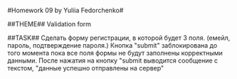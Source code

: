 #Homework 09 by Yuliia Fedorchenko#

##THEME##
 Validation form
 
##TASK##
Cделать форму регистрации, в которой будет 3 поля. (емейл, пароль, подтверждение пароля.) Кнопка "submit" заблокирована до того момента пока все поля формы не будут заполнены корректными данными. После нажатия на кнопку "submit выводится сообщение с текстом, "данные успешно отправлены на сервер"